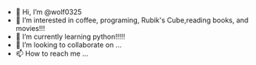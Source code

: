 - 👋 Hi, I’m @wolf0325
- 👀 I’m interested in coffee, programing, Rubik's Cube,reading books, and movies!!!
- 🌱 I’m currently learning python!!!!!
- 💞️ I’m looking to collaborate on ...
- 📫 How to reach me ...

<!---
wolf0325/wolf0325 is a ✨ special ✨ repository because its `README.md` (this file) appears on your GitHub profile.
You can click the Preview link to take a look at your changes.
--->
